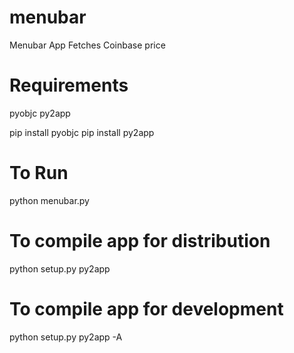 menubar
=======

Menubar App Fetches Coinbase price

Requirements
============
pyobjc
py2app

pip install pyobjc
pip install py2app

To Run
======
python menubar.py



To compile app for distribution
==============================
python setup.py py2app


To compile app for development
=================================
python setup.py py2app -A
